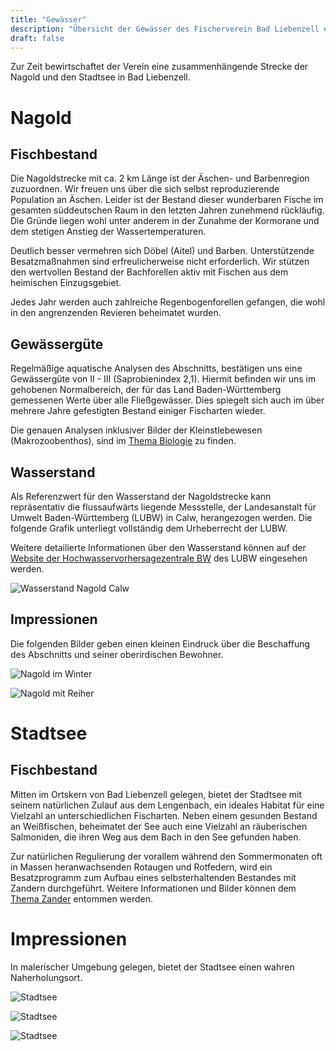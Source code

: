 ```yaml
---
title: "Gewässer"
description: "Übersicht der Gewässer des Fischerverein Bad Liebenzell e.V."
draft: false
---
```


Zur Zeit bewirtschaftet der Verein eine zusammenhängende Strecke der Nagold und den Stadtsee in Bad Liebenzell. 

# Nagold
## Fischbestand

Die Nagoldstrecke mit ca. 2 km Länge ist der Äschen- und Barbenregion zuzuordnen. Wir freuen uns über die sich selbst reproduzierende Population an Äschen. Leider ist der Bestand dieser wunderbaren Fische im gesamten süddeutschen Raum in den letzten Jahren zunehmend rückläufig. Die Gründe liegen wohl unter anderem in der Zunahme der Kormorane und dem stetigen Anstieg der Wassertemperaturen.

Deutlich besser vermehren sich Döbel (Aitel) und Barben. Unterstützende Besatzmaßnahmen sind erfreulicherweise nicht erforderlich. Wir stützen den wertvollen Bestand der Bachforellen aktiv mit Fischen aus dem heimischen Einzugsgebiet.

Jedes Jahr werden auch zahlreiche Regenbogenforellen gefangen, die wohl in den angrenzenden Revieren beheimatet wurden.

## Gewässergüte

Regelmäßige aquatische Analysen des Abschnitts, bestätigen uns eine Gewässergüte von II - III (Saprobienindex 2,1). Hiermit befinden wir uns im gehobenen Normalbereich, der für das Land Baden-Württemberg gemessenen Werte über alle Fließgewässer. Dies spiegelt sich auch im über mehrere Jahre gefestigten Bestand einiger Fischarten wieder.

Die genauen Analysen inklusiver Bilder der Kleinstlebewesen (Makrozoobenthos), sind im [Thema Biologie](/categories/biologie) zu finden.

## Wasserstand

Als Referenzwert für den Wasserstand der Nagoldstrecke kann repräsentativ die flussaufwärts liegende Messstelle, der Landesanstalt für Umwelt Baden-Württemberg (LUBW) in Calw, herangezogen werden. Die folgende Grafik unterliegt vollständig dem Urheberrecht der LUBW. 

Weitere detailierte Informationen über den Wasserstand können auf der [Website der Hochwasservorhersagezentrale BW](https://www.hvz.baden-wuerttemberg.de/pegel.html?id=00038) des LUBW eingesehen werden.

![Wasserstand Nagold Calw](https://www.hvz.baden-wuerttemberg.de/gifs/00038-2001.gif)

## Impressionen

Die folgenden Bilder geben einen kleinen Eindruck über die Beschaffung des Abschnitts und seiner oberirdischen Bewohner.

![Nagold im Winter](/images/post/nagold_winter.jpg)

![Nagold mit Reiher](/images/post/nagold_reiher.jpg)

# Stadtsee
## Fischbestand

Mitten im Ortskern von Bad Liebenzell gelegen, bietet der Stadtsee mit seinem natürlichen Zulauf aus dem Lengenbach, ein ideales Habitat für eine Vielzahl an unterschiedlichen Fischarten. Neben einem gesunden Bestand an Weißfischen, beheimatet der See auch eine Vielzahl an räuberischen Salmoniden, die ihren Weg aus dem Bach in den See gefunden haben.

Zur natürlichen Regulierung der vorallem während den Sommermonaten oft in Massen heranwachsenden Rotaugen und Rotfedern, wird ein Besatzprogramm zum Aufbau eines selbsterhaltenden Bestandes mit Zandern durchgeführt. Weitere Informationen und Bilder können dem [Thema Zander](/tags/zander/) entommen werden.

# Impressionen

In malerischer Umgebung gelegen, bietet der Stadtsee einen wahren Naherholungsort.

![Stadtsee](/images/post/stadtsee.jpg)

![Stadtsee](/images/post/stadtsee1.jpg)

![Stadtsee](/images/post/stadtsee2.jpg)
